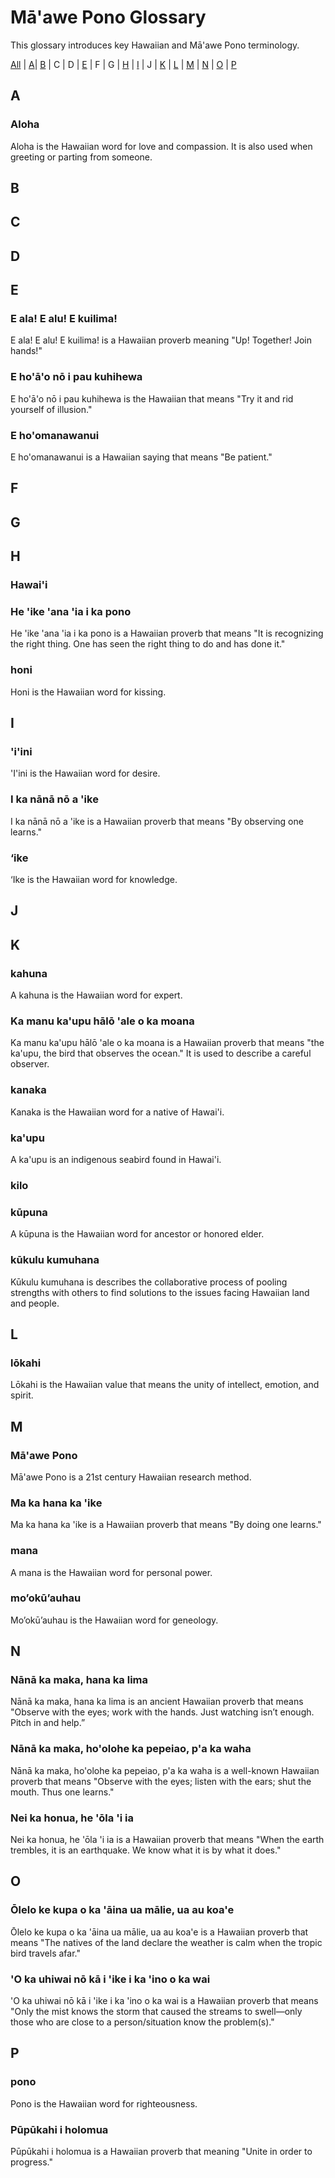 # Mā'awe Pono Glossary
This glossary introduces key Hawaiian and Mā'awe Pono terminology.

[All](#māawe-pono-glossary) | [A](#A)| [B](#B) | C | D | [E](#E) | F | G | [H](#H) | [I](#I) | J | [K](#K) | [L](#L) | [M](#M) | [N](#N) | [O](#O) | [P](#P)

## A
### Aloha
Aloha is the Hawaiian word for love and compassion. It is also used when greeting or parting from someone.

## B
## C
## D
## E
### E ala! E alu! E kuilima!
E ala! E alu! E kuilima! is a Hawaiian proverb meaning "Up! Together! Join hands!"

### E ho'ā'o nō i pau kuhihewa
E ho'ā'o nō i pau kuhihewa is the Hawaiian that means "Try it and rid yourself of illusion."

### E ho'omanawanui
E ho'omanawanui is a Hawaiian saying that means "Be patient."

## F
## G
## H
### Hawai'i

### He 'ike 'ana 'ia i ka pono
He 'ike 'ana 'ia i ka pono is a Hawaiian proverb that means "It is recognizing the right thing. One has seen the right thing to do and has done it."

### honi
Honi is the Hawaiian word for kissing.

## I
### 'i'ini
'I'ini is the Hawaiian word for desire.

### I ka nānā nō a 'ike
I ka nānā nō a 'ike is a Hawaiian proverb that means "By observing one learns."

### ‘ike
‘Ike is the Hawaiian word for knowledge.

## J
## K
### kahuna
A kahuna is the Hawaiian word for expert.

### Ka manu ka'upu hālō 'ale o ka moana
Ka manu ka'upu hālō 'ale o ka moana is a Hawaiian proverb that means "the ka'upu, the bird that observes the ocean." It is used to describe a careful observer. 

### kanaka
Kanaka is the Hawaiian word for a native of Hawai'i.

### ka'upu
A ka'upu is an indigenous seabird found in Hawai'i.

### kilo

### kūpuna
 A kūpuna is the Hawaiian word for ancestor or honored elder.
 
 ### kūkulu kumuhana
 Kūkulu kumuhana is describes the collaborative process of pooling strengths with others to find solutions to the issues facing Hawaiian land and people.

## L
### lōkahi
 Lōkahi is the Hawaiian value that means the unity of intellect, emotion, and spirit.

## M      
### Mā'awe Pono
Mā'awe Pono is a 21st century Hawaiian research method. 

### Ma ka hana ka 'ike
Ma ka hana ka 'ike is a Hawaiian proverb that means "By doing one learns."

### mana
A mana is the Hawaiian word for personal power.

### mo’okū’auhau
Mo’okū’auhau is the Hawaiian word for geneology.

## N
### Nānā ka maka, hana ka lima
Nānā ka maka, hana ka lima is an ancient Hawaiian proverb that means "Observe with the eyes; work with the hands. Just watching isn’t enough. Pitch in and help.”

### Nānā ka maka, ho'olohe ka pepeiao, p'a ka waha
Nānā ka maka, ho'olohe ka pepeiao, p'a ka waha is a well-known Hawaiian proverb that means "Observe with the eyes; listen with the ears; shut the mouth. Thus one learns."

### Nei ka honua, he 'ōla 'i ia
Nei ka honua, he 'ōla 'i ia is a Hawaiian proverb that means "When the earth trembles, it is an earthquake. We know what it is by what it does."

## O
### Ōlelo ke kupa o ka 'āina ua mālie, ua au koa'e
Ōlelo ke kupa o ka 'āina ua mālie, ua au koa'e is a Hawaiian proverb that means "The natives of the land declare the weather is calm when the tropic bird travels afar."

### 'O ka uhiwai nō kā i 'ike i ka 'ino o ka wai
'O ka uhiwai nō kā i 'ike i ka 'ino o ka wai is a Hawaiian proverb that means "Only the mist knows the storm that caused the streams to swell—only those who are close to a person/situation know the problem(s)."

## P
### pono
Pono is the Hawaiian word for righteousness.

### Pūpūkahi i holomua
Pūpūkahi i holomua is a Hawaiian proverb that meaning "Unite in order to progress."



